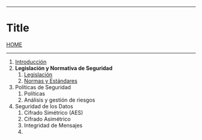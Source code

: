 
---
# Title

[HOME](../../README.md)

---
1. [Introducción](data/T0.md)
2. **Legislación y Normativa de Seguridad**
	1. [Legislación](data/T1-1.md)
	2. [Normas y Estándares](data/T1-2.md)
3. Políticas de Seguridad
	1. Políticas
	2. Análisis y gestión de riesgos
4. Seguridad de los Datos
	1. Cifrado Simétrico (AES)
	2. Cifrado Asimétrico
	3. Integridad de Mensajes
	4. 